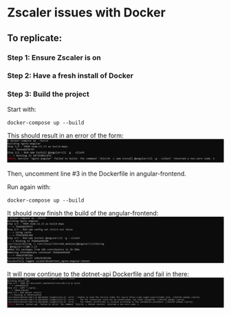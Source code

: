 # Zscaler issues with Docker

## To replicate:

### Step 1: Ensure Zscaler is on

### Step 2: Have a fresh install of Docker

### Step 3: Build the project

Start with:

    docker-compose up --build

This should result in an error of the form:
![Initial Fail](./img/initial-fail.png)

Then, uncomment line #3 in the Dockerfile in angular-frontend.

Run again with:

    docker-compose up --build

It should now finish the build of the angular-frontend:
![Initial Pass](./img/initial-pass.png)

It will now continue to the dotnet-api Dockerfile and fail in there:
![Second Fail](./img/second-fail.png)
